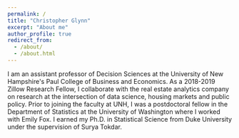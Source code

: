 ```yaml
---
permalink: /
title: "Christopher Glynn"
excerpt: "About me"
author_profile: true
redirect_from: 
  - /about/
  - /about.html
---
```

I am an assistant professor of Decision Sciences at the University of New Hampshire's Paul College of Business and Economics.  As a 2018-2019 Zillow Research Fellow, I collaborate with the real estate analytics company on research at the intersection of data science, housing markets and public policy. Prior to joining the faculty at UNH, I was a postdoctoral fellow in the Department of Statistics at the University of Washington where I worked with Emily Fox. I earned my Ph.D. in Statistical Science from Duke University under the supervision of Surya Tokdar.

